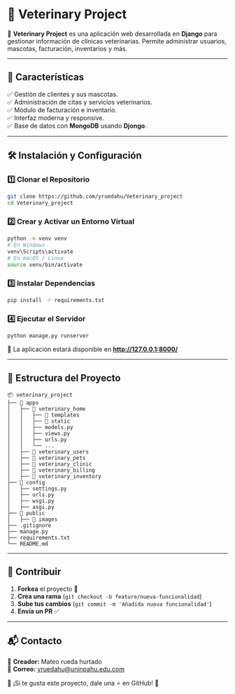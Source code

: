 # 🏥 Veterinary Project

🚀 **Veterinary Project** es una aplicación web desarrollada en **Django** para gestionar información de clínicas veterinarias. Permite administrar usuarios, mascotas, facturación, inventarios y más.

---

## 📌 Características

✅ Gestión de clientes y sus mascotas.  
✅ Administración de citas y servicios veterinarios.  
✅ Módulo de facturación e inventario.  
✅ Interfaz moderna y responsive.  
✅ Base de datos con **MongoDB** usando **Djongo**.

---

## 🛠️ Instalación y Configuración

### **1️⃣ Clonar el Repositorio**
```bash
git clone https://github.com/yruedahu/Veterinary_project
cd Veterinary_project
```

### **2️⃣ Crear y Activar un Entorno Virtual**
```bash
python -m venv venv
# En Windows
venv\Scripts\activate
# En macOS / Linux
source venv/bin/activate
```

### **3️⃣ Instalar Dependencias**
```bash
pip install -r requirements.txt
```

### **4️⃣ Ejecutar el Servidor**
```bash
python manage.py runserver
```
📌 La aplicación estará disponible en **http://127.0.0.1:8000/**

---

## 📂 Estructura del Proyecto

```
📦 veterinary_project
├── 📂 apps
│   ├── 📂 veterinary_home
│   │   ├── 📂 templates
│   │   ├── 📂 static
│   │   ├── models.py
│   │   ├── views.py
│   │   ├── urls.py
│   │   └── ...
│   ├── 📂 veterinary_users
│   ├── 📂 veterinary_pets
│   ├── 📂 veterinary_clinic
│   ├── 📂 veterinary_billing
│   ├── 📂 veterinary_inventory
├── 📂 config
│   ├── settings.py
│   ├── urls.py
│   ├── wsgi.py
│   ├── asgi.py
├── 📂 public
│   ├── 📂 images
├── .gitignore
├── manage.py
├── requirements.txt
└── README.md
```

---

## 📢 Contribuir

1. **Forkea** el proyecto 🍴
2. **Crea una rama** (`git checkout -b feature/nueva-funcionalidad`)
3. **Sube tus cambios** (`git commit -m 'Añadida nueva funcionalidad'`)
4. **Envía un PR** ✅

---

## 📬 Contacto
📌 **Creador:** Mateo rueda hurtado  
📌 **Correo:** yruedahu@uninpahu.edu.com  

📢 ¡Si te gusta este proyecto, dale una ⭐ en GitHub! 🚀

